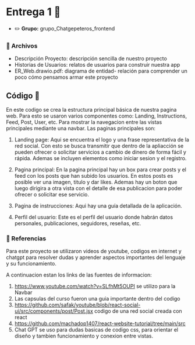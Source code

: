 # Entrega 1 :construction:

* :pencil2: **Grupo:** grupo_Chatgepeteros_frontend

### :scroll: Archivos

* Descripción Proyecto: descripción sencilla de nuestro proyecto
* Historias de Usuarios: relatos de usuarios para construir nuestra app
* ER_Web.drawio.pdf: diagrama de entidad- relación para comprender un poco cómo pensamos armar este proyecto

## Código :symbols:

En este codigo se crea la estructura principal básica de nuestra pagina web.
Para esto se usaron varios componentes como: Landing, Instructions, Feed, Post, User, etc. Para mostrar la navegacion entre las vistas principales mediante una navbar.
Las paginas principales son:

1. Landing page: Aqui se encuentra el logo y una frase representativa de la red social. Con esto se busca transmitir que dentro de la apliacción se pueden ofrecer o solicitar servicios a cambio de dinero de forma fácil y rápida. 
Ademas se incluyen elementos como iniciar sesion y el registro.

2. Pagina principal: En la pagina principal hay un box para crear posts y el feed con los posts que han subido los usuarios. En estos posts es posible ver una imagen, titulo y dar likes. Ademas hay un boton que luego dirigira a otra vista con el detalle de esa publicacion para poder ofrecer o solicitar ese servicio. 

3. Pagina de instrucciones: Aqui hay una guía detallada de la aplicación.

4. Perfil del usuario: Este es el perfil del usuario donde habrán datos personales, publicaciones, seguidores, reseñas, etc.

### :book: Referencias

Para este proyecto se utilizaron videos de youtube, codigos en internet y chatgpt para resolver dudas y aprender aspectos importantes del lenguaje y su funcionamiento. 

A continuacion estan los links de las fuentes de informacion:
1. https://www.youtube.com/watch?v=SLfhMt5OUPI se utilizo para la Navbar
2. Las capsulas del curso fueron una guia importante dentro del codigo
3. https://github.com/safak/youtube/blob/react-social-ui/src/components/post/Post.jsx codigo de una red social creada con react
4. https://github.com/machadop1407/react-website-tutorial/tree/main/src 
4. Chat GPT se uso para dudas basicas de codigo css, para orientar el diseño y tambien funcionamiento y conexion entre vistas. 
